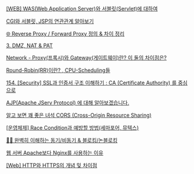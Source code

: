 [[WEB] WAS(Web Application Server)와 서블릿(Servlet)에 대하여](https://velog.io/@dyunge_100/WEB-WASWeb-Application-Server%EC%99%80-%EC%84%9C%EB%B8%94%EB%A6%BFServlet%EC%97%90-%EB%8C%80%ED%95%98%EC%97%AC)

[CGI와 서블릿, JSP의 연관관계 알아보기](https://velog.io/@suhongkim98/CGI%EC%99%80-%EC%84%9C%EB%B8%94%EB%A6%BF-JSP%EC%9D%98-%EC%97%B0%EA%B4%80%EA%B4%80%EA%B3%84-%EC%95%8C%EC%95%84%EB%B3%B4%EA%B8%B0)

[🌐 Reverse Proxy / Forward Proxy 정의 & 차이 정리](https://inpa.tistory.com/entry/NETWORK-%F0%9F%93%A1-Reverse-Proxy-Forward-Proxy-%EC%A0%95%EC%9D%98-%EC%B0%A8%EC%9D%B4-%EC%A0%95%EB%A6%AC)

[3. DMZ, NAT & PAT](https://choimungu.tistory.com/175)

[Network - Proxy(프록시)와 Gateway(게이트웨이)란? 이 둘의 차이점은?](https://coding-start.tistory.com/342)

[Round-Robin(RR)이란? , CPU-Scheduling들](https://jwprogramming.tistory.com/17)

[154. [Security] SSL과 인증서 구조 이해하기 : CA (Certificate Authority) 를 중심으로](https://m.blog.naver.com/alice_k106/221468341565)

[AJP(Apache JServ Protocol) 에 대해 알아보겠습니다.](https://feccle.tistory.com/391)

[알고 보면 꽤 좋은 녀석 CORS (Cross-Origin Resource Sharing)](https://monday9pm.com/%EC%95%8C%EA%B3%A0-%EB%B3%B4%EB%A9%B4-%EC%A2%8B%EC%9D%80-%EB%85%80%EC%84%9D-cors-cross-origin-resource-sharing-ccf873ffa77e)

[[운영체제] Race Condition과 예방할 방법(세마포어, 뮤텍스)](https://iredays.tistory.com/125)

[👩‍💻 완벽히 이해하는 동기/비동기 & 블로킹/논블로킹](https://inpa.tistory.com/entry/%F0%9F%91%A9%E2%80%8D%F0%9F%92%BB-%EB%8F%99%EA%B8%B0%EB%B9%84%EB%8F%99%EA%B8%B0-%EB%B8%94%EB%A1%9C%ED%82%B9%EB%85%BC%EB%B8%94%EB%A1%9C%ED%82%B9-%EA%B0%9C%EB%85%90-%EC%A0%95%EB%A6%AC#%EB%8F%99%EA%B8%B0/%EB%B9%84%EB%8F%99%EA%B8%B0__%EB%B8%94%EB%A1%9C%ED%82%B9/%EB%85%BC%EB%B8%94%EB%A1%9D%ED%82%B9)

[웹 서버 Apache보다 Nginx를 사용하는 이유](https://velog.io/@cjyooong/apache-nginx)

[[Web] HTTP와 HTTPS의 개념 및 차이점](https://mangkyu.tistory.com/98)
